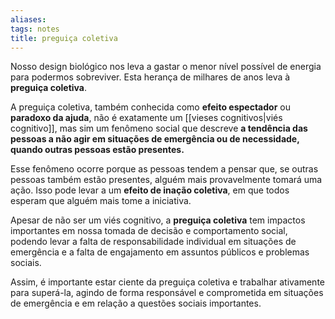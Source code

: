 ```yaml
---
aliases: 
tags: notes
title: preguiça coletiva
---
```

Nosso design biológico nos leva a gastar o menor nível possível de energia para podermos sobreviver. Esta herança de milhares de anos leva à **preguiça coletiva**.

A preguiça coletiva, também conhecida como **efeito espectador** ou **paradoxo da ajuda**, não é exatamente um [[vieses cognitivos|viés cognitivo]], mas sim um fenômeno social que descreve **a tendência das pessoas a não agir em situações de emergência ou de necessidade, quando outras pessoas estão presentes.**

Esse fenômeno ocorre porque as pessoas tendem a pensar que, se outras pessoas também estão presentes, alguém mais provavelmente tomará uma ação. Isso pode levar a um **efeito de inação coletiva**, em que todos esperam que alguém mais tome a iniciativa.

Apesar de não ser um viés cognitivo, a **preguiça coletiva** tem impactos importantes em nossa tomada de decisão e comportamento social, podendo levar a falta de responsabilidade individual em situações de emergência e a falta de engajamento em assuntos públicos e problemas sociais. 

Assim, é importante estar ciente da preguiça coletiva e trabalhar ativamente para superá-la, agindo de forma responsável e comprometida em situações de emergência e em relação a questões sociais importantes.